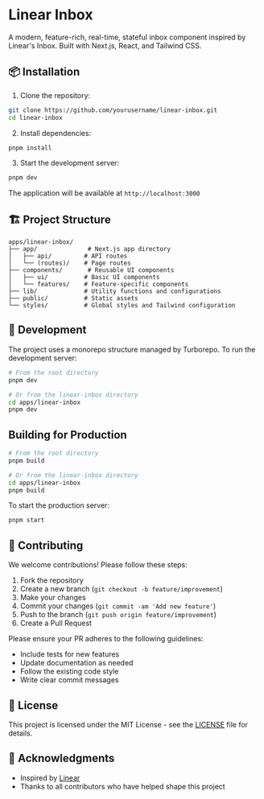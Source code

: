 # Linear Inbox

A modern, feature-rich, real-time, stateful inbox component inspired by Linear's Inbox. Built with Next.js, React, and Tailwind CSS.

## 📦 Installation

1. Clone the repository:
```bash
git clone https://github.com/yourusername/linear-inbox.git
cd linear-inbox
```

2. Install dependencies:
```bash
pnpm install
```

3. Start the development server:
```bash
pnpm dev
```

The application will be available at `http://localhost:3000`

## 🏗️ Project Structure

```
apps/linear-inbox/
├── app/              # Next.js app directory
│   ├── api/         # API routes
│   └── (routes)/    # Page routes
├── components/       # Reusable UI components
│   ├── ui/          # Basic UI components
│   └── features/    # Feature-specific components
├── lib/             # Utility functions and configurations
├── public/          # Static assets
└── styles/          # Global styles and Tailwind configuration
```

## 🚀 Development

The project uses a monorepo structure managed by Turborepo. To run the development server:

```bash
# From the root directory
pnpm dev

# Or from the linear-inbox directory
cd apps/linear-inbox
pnpm dev
```

## Building for Production

```bash
# From the root directory
pnpm build

# Or from the linear-inbox directory
cd apps/linear-inbox
pnpm build
```

To start the production server:

```bash
pnpm start
```

## 🤝 Contributing

We welcome contributions! Please follow these steps:

1. Fork the repository
2. Create a new branch (`git checkout -b feature/improvement`)
3. Make your changes
4. Commit your changes (`git commit -am 'Add new feature'`)
5. Push to the branch (`git push origin feature/improvement`)
6. Create a Pull Request

Please ensure your PR adheres to the following guidelines:
- Include tests for new features
- Update documentation as needed
- Follow the existing code style
- Write clear commit messages

## 📝 License

This project is licensed under the MIT License - see the [LICENSE](LICENSE) file for details.

## 🙏 Acknowledgments

- Inspired by [Linear](https://linear.app)
- Thanks to all contributors who have helped shape this project
